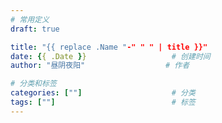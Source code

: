 ```yaml
---
# 常用定义
draft: true

title: "{{ replace .Name "-" " " | title }}"
date: {{ .Date }}					# 创建时间
author: "昼阴夜阳"             		# 作者

# 分类和标签
categories: [""]		            # 分类
tags: [""]  						# 标签
---
```

